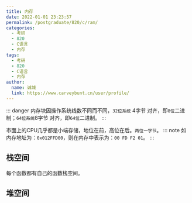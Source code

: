 ```yaml
---
title: 内存
date: 2022-01-01 23:23:57
permalink: /postgraduate/820/c/ram/
categories: 
  - 考研
  - 820
  - C语言
  - 内存
tags: 
  - 考研
  - 820
  - C语言
  - 内存
author: 
  name: 诚城
  link: https://www.carveybunt.cn/user/profile/
---
```


::: danger
内存块因操作系统线数不同而不同，`32位系统` 4字节 对齐，即`8位`二进制；`64位系统`8字节 对齐，即`64位`二进制。
:::

市面上的CPU几乎都是小端存储，地位在前，高位在后。`两位一字节`。
::: note
如内存地址为：`0x012FFD00`，则在内存中表示为：`00 FD F2 01`。
:::

## 栈空间
每个函数都有自己的函数栈空间。
## 堆空间